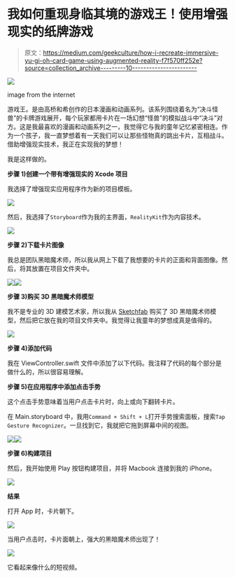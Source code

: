 # 我如何重现身临其境的游戏王！使用增强现实的纸牌游戏

> 原文：<https://medium.com/geekculture/how-i-recreate-immersive-yu-gi-oh-card-game-using-augmented-reality-f7f570ff252e?source=collection_archive---------10----------------------->

![](img/db7cbb4c6f5872ee6b1792c935901500.png)

image from the internet

游戏王。是由高桥和希创作的日本漫画和动画系列。该系列围绕着名为“决斗怪兽”的卡牌游戏展开，每个玩家都用卡片在一场幻想“怪兽”的模拟战斗中“决斗”对方。这是我最喜欢的漫画和动画系列之一，我觉得它与我的童年记忆紧密相连。作为一个孩子，我一直梦想着有一天我们可以让那些怪物真的跳出卡片，互相战斗。借助增强现实技术，我正在实现我的梦想！

我是这样做的。

**步骤 1)创建一个带有增强现实的 Xcode 项目**

我选择了增强现实应用程序作为新的项目模板。

![](img/8e6f0915bca5281878e92c3aaa490e29.png)

然后，我选择了`Storyboard`作为我的主界面，`RealityKit`作为内容技术。

![](img/cd54c24743464713e8ed25816ade1c8d.png)

**步骤 2)下载卡片图像**

我总是团队黑暗魔术师，所以我从网上下载了我想要的卡片的正面和背面图像。然后，将其放置在项目文件夹中。

![](img/7c2937636816c446f06d820c1a1b26b2.png)![](img/8d7481c05df72524d41a004d747b3f58.png)

**步骤 3)购买 3D 黑暗魔术师模型**

我不是专业的 3D 建模艺术家，所以我从 [Sketchfab](https://sketchfab.com/3d-models/dark-magician-yugioh-d3cfb2f8d8f746e09dab156649defa5d) 购买了 3D 黑暗魔术师模型，然后把它放在我的项目文件夹中。我觉得让我童年的梦想成真是值得的。

![](img/dfdbe07534853241930e50bfd854dc86.png)

**步骤 4)添加代码**

我在 ViewController.swift 文件中添加了以下代码。我注释了代码的每个部分是做什么的，所以很容易理解。

**步骤 5)在应用程序中添加点击手势**

这个点击手势意味着当用户点击卡片时，向上或向下翻转卡片。

在 Main.storyboard 中，我用`Command + Shift + L`打开手势搜索面板，搜索`Tap Gesture Recognizer`。一旦找到它，我就把它拖到屏幕中间的视图。

![](img/e260f6d4561bc06d4fa2784dd23b58c7.png)![](img/31e5d0bdadf98ace4dd30967ad170fe5.png)

**步骤 6)构建项目**

然后，我开始使用 Play 按钮构建项目，并将 Macbook 连接到我的 iPhone。

![](img/f676fd73060edd6698317e8512794990.png)

**结果**

打开 App 时，卡片朝下。

![](img/51cfd71d76fa62d6d27a86616f7bb959.png)

当用户点击时，卡片面朝上，强大的黑暗魔术师出现了！

![](img/0ca4923a2e12f87a526951b316cb67ff.png)

它看起来像什么的短视频。